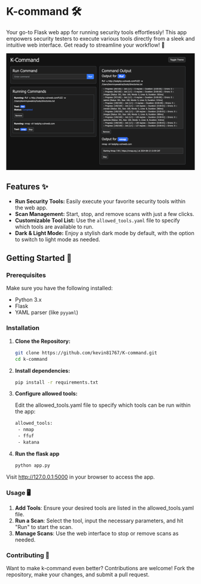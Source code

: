 # K-command 🛠️

Your go-to Flask web app for running security tools effortlessly! This app empowers security testers to execute various tools directly from a sleek and intuitive web interface. Get ready to streamline your workflow! 🚀

![Alt text](screenshots/screenshot1.png)

## Features ✨

- **Run Security Tools:** Easily execute your favorite security tools within the web app.
- **Scan Management:** Start, stop, and remove scans with just a few clicks.
- **Customizable Tool List:** Use the `allowed_tools.yaml` file to specify which tools are available to run.
- **Dark & Light Mode:** Enjoy a stylish dark mode by default, with the option to switch to light mode as needed.

## Getting Started 🚀

### Prerequisites

Make sure you have the following installed:

- Python 3.x
- Flask
- YAML parser (like `pyyaml`)

### Installation

1. **Clone the Repository:**

   ```bash
   git clone https://github.com/kevin81767/K-command.git
   cd k-command
   ```

2. **Install dependencies:**

   ```bash
   pip install -r requirements.txt
   ```

3. **Configure allowed tools:**

   Edit the allowed_tools.yaml file to specify which tools can be run within the app:

   ```bash
   allowed_tools:
    - nmap
    - ffuf
    - katana
   ```
4. **Run the flask app**

    ```bash
    python app.py
    ```
Visit http://127.0.0.1:5000 in your browser to access the app.

### Usage 🖥️

1. **Add Tools**: Ensure your desired tools are listed in the allowed_tools.yaml file.
2. **Run a Scan**: Select the tool, input the necessary parameters, and hit "Run" to start the scan.
3. **Manage Scans**: Use the web interface to stop or remove scans as needed.



### Contributing 🤝

Want to make k-command even better? Contributions are welcome! Fork the repository, make your changes, and submit a pull request.